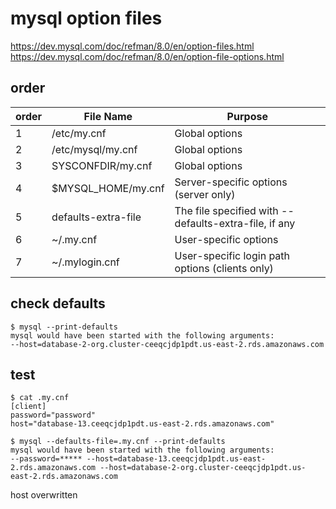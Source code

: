 # mysql option files


https://dev.mysql.com/doc/refman/8.0/en/option-files.html
https://dev.mysql.com/doc/refman/8.0/en/option-file-options.html


## order

| order | File Name           | Purpose                                               |
|-------|---------------------|-------------------------------------------------------|
| 1     | /etc/my.cnf         | Global options                                        |
| 2     | /etc/mysql/my.cnf   | Global options                                        |
| 3     | SYSCONFDIR/my.cnf   | Global options                                        |
| 4     | $MYSQL_HOME/my.cnf  | Server-specific options (server only)                 |
| 5     | defaults-extra-file | The file specified with --defaults-extra-file, if any |
| 6     | ~/.my.cnf           | User-specific options                                 |
| 7     | ~/.mylogin.cnf      | User-specific login path options (clients only)       |


## check defaults
```console
$ mysql --print-defaults
mysql would have been started with the following arguments:
--host=database-2-org.cluster-ceeqcjdp1pdt.us-east-2.rds.amazonaws.com
```

## test

```console
$ cat .my.cnf
[client]
password="password"
host="database-13.ceeqcjdp1pdt.us-east-2.rds.amazonaws.com"
```

```console
$ mysql --defaults-file=.my.cnf --print-defaults
mysql would have been started with the following arguments:
--password=***** --host=database-13.ceeqcjdp1pdt.us-east-2.rds.amazonaws.com --host=database-2-org.cluster-ceeqcjdp1pdt.us-east-2.rds.amazonaws.com
```

host overwritten
